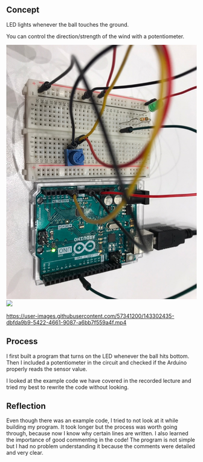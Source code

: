 ## Concept
LED lights whenever the ball touches the ground.

You can control the direction/strength of the wind with a potentiometer.


![](windGravityphoto.jpg)
![](circuitphoto.jpg)




https://user-images.githubusercontent.com/57341200/143302435-dbfda9b9-5422-4661-9087-a6bb7f559a4f.mp4


## Process
I first built a program that turns on the LED whenever the ball hits bottom. 
Then I included a potentiometer in the circuit and checked if the Arduino properly reads the sensor value. 

I looked at the example code we have covered in the recorded lecture and tried my best to rewrite the code without looking. 


## Reflection 
Even though there was an example code, I tried to not look at it while building my program. 
It took longer but the process was worth going through, because now I know why certain lines are written. 
I also learned the importance of good commenting in the code! The program is not simple but I had no problem understanding it because the comments were detailed and very clear. 


